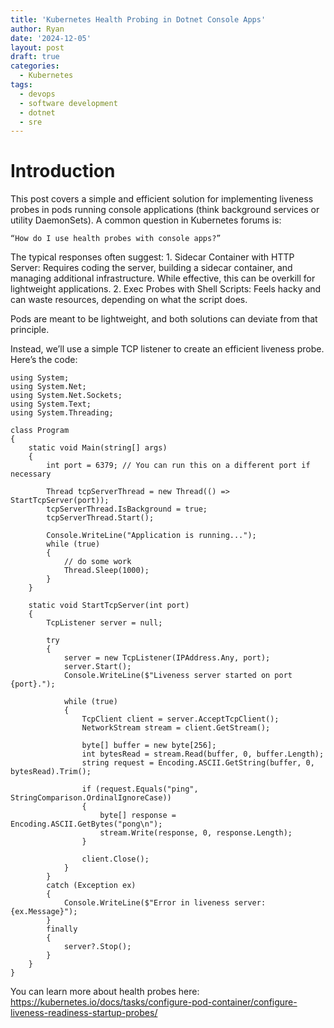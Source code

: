 ```yaml
---
title: 'Kubernetes Health Probing in Dotnet Console Apps'
author: Ryan
date: '2024-12-05'
layout: post
draft: true
categories:
  - Kubernetes
tags:
  - devops
  - software development
  - dotnet
  - sre
---
```


# Introduction

This post covers a simple and efficient solution for implementing liveness probes in pods running console applications (think background services or utility DaemonSets). A common question in Kubernetes forums is:

    “How do I use health probes with console apps?”

The typical responses often suggest: 1. Sidecar Container with HTTP Server: Requires coding the server, building a sidecar container, and managing additional infrastructure. While effective, this can be overkill for lightweight applications. 2. Exec Probes with Shell Scripts: Feels hacky and can waste resources, depending on what the script does.

Pods are meant to be lightweight, and both solutions can deviate from that principle.

Instead, we’ll use a simple TCP listener to create an efficient liveness probe. Here’s the code:

```
using System;
using System.Net;
using System.Net.Sockets;
using System.Text;
using System.Threading;

class Program
{
    static void Main(string[] args)
    {
        int port = 6379; // You can run this on a different port if necessary

        Thread tcpServerThread = new Thread(() => StartTcpServer(port));
        tcpServerThread.IsBackground = true;
        tcpServerThread.Start();

        Console.WriteLine("Application is running...");
        while (true)
        {
            // do some work
            Thread.Sleep(1000);
        }
    }

    static void StartTcpServer(int port)
    {
        TcpListener server = null;

        try
        {
            server = new TcpListener(IPAddress.Any, port);
            server.Start();
            Console.WriteLine($"Liveness server started on port {port}.");

            while (true)
            {
                TcpClient client = server.AcceptTcpClient();
                NetworkStream stream = client.GetStream();

                byte[] buffer = new byte[256];
                int bytesRead = stream.Read(buffer, 0, buffer.Length);
                string request = Encoding.ASCII.GetString(buffer, 0, bytesRead).Trim();

                if (request.Equals("ping", StringComparison.OrdinalIgnoreCase))
                {
                    byte[] response = Encoding.ASCII.GetBytes("pong\n");
                    stream.Write(response, 0, response.Length);
                }

                client.Close();
            }
        }
        catch (Exception ex)
        {
            Console.WriteLine($"Error in liveness server: {ex.Message}");
        }
        finally
        {
            server?.Stop();
        }
    }
}
```

You can learn more about health probes here: https://kubernetes.io/docs/tasks/configure-pod-container/configure-liveness-readiness-startup-probes/
